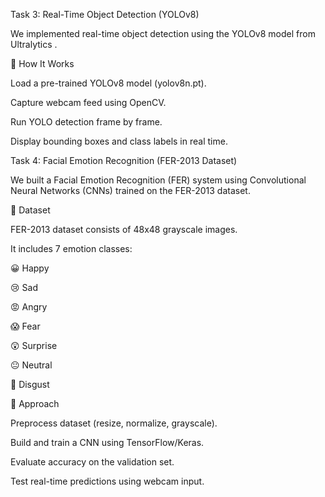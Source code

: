 Task 3: Real-Time Object Detection (YOLOv8)

We implemented real-time object detection using the YOLOv8 model from Ultralytics
.

🔹 How It Works

Load a pre-trained YOLOv8 model (yolov8n.pt).

Capture webcam feed using OpenCV.

Run YOLO detection frame by frame.

Display bounding boxes and class labels in real time.

Task 4: Facial Emotion Recognition (FER-2013 Dataset)

We built a Facial Emotion Recognition (FER) system using Convolutional Neural Networks (CNNs) trained on the FER-2013 dataset.

🔹 Dataset

FER-2013 dataset consists of 48x48 grayscale images.

It includes 7 emotion classes:

😀 Happy

😢 Sad

😡 Angry

😱 Fear

😲 Surprise

😐 Neutral

🤢 Disgust

🔹 Approach

Preprocess dataset (resize, normalize, grayscale).

Build and train a CNN using TensorFlow/Keras.

Evaluate accuracy on the validation set.

Test real-time predictions using webcam input.
